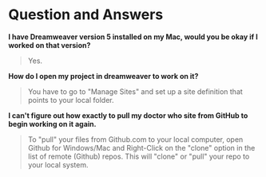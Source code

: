 # Question and Answers

**I have Dreamweaver version 5 installed on my Mac, would you be okay if I worked on that version?**

> Yes.

**How do I open my project in dreamweaver to work on it?**

> You have to go to "Manage Sites" and set up a site definition that points to your local folder.

**I can't figure out how exactly to pull my doctor who site from GitHub to begin working on it again.**

> To "pull" your files from Github.com to your local computer, open Github for Windows/Mac and Right-Click on the "clone" option in the list of remote (Github) repos. This will "clone" or "pull" your repo to your local system.
